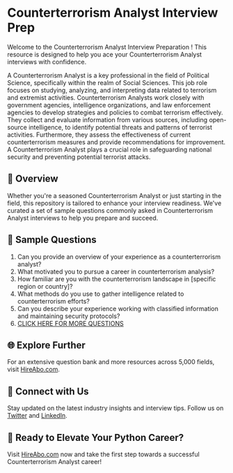 # Counterterrorism Analyst Interview Prep

Welcome to the Counterterrorism Analyst Interview Preparation ! This resource is designed to help you ace your Counterterrorism Analyst interviews with confidence.

A Counterterrorism Analyst is a key professional in the field of Political Science, specifically within the realm of Social Sciences. This job role focuses on studying, analyzing, and interpreting data related to terrorism and extremist activities. Counterterrorism Analysts work closely with government agencies, intelligence organizations, and law enforcement agencies to develop strategies and policies to combat terrorism effectively. They collect and evaluate information from various sources, including open-source intelligence, to identify potential threats and patterns of terrorist activities. Furthermore, they assess the effectiveness of current counterterrorism measures and provide recommendations for improvement. A Counterterrorism Analyst plays a crucial role in safeguarding national security and preventing potential terrorist attacks.

## 🚀 Overview

Whether you're a seasoned Counterterrorism Analyst or just starting in the field, this repository is tailored to enhance your interview readiness. We've curated a set of sample questions commonly asked in Counterterrorism Analyst interviews to help you prepare and succeed.

## 📝 Sample Questions

1. Can you provide an overview of your experience as a counterterrorism analyst?
2. What motivated you to pursue a career in counterterrorism analysis?
3. How familiar are you with the counterterrorism landscape in [specific region or country]?
4. What methods do you use to gather intelligence related to counterterrorism efforts?
5. Can you describe your experience working with classified information and maintaining security protocols?
6. [CLICK HERE FOR MORE QUESTIONS](https://hireabo.com/job/7_3_45/Counterterrorism%20Analyst)

## 🌐 Explore Further

For an extensive question bank and more resources across 5,000 fields, visit [HireAbo.com](https://www.hireabo.com).

## 📱 Connect with Us

Stay updated on the latest industry insights and interview tips. Follow us on [Twitter](https://twitter.com/hireabo) and [LinkedIn](https://www.linkedin.com/in/hire-abo-3609972a8/).

## 🚀 Ready to Elevate Your Python Career?

Visit [HireAbo.com](https://www.hireabo.com) now and take the first step towards a successful Counterterrorism Analyst career!